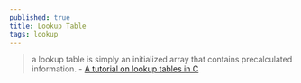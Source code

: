 ```yaml
---
published: true
title: Lookup Table
tags: lookup
---
```

> a lookup table is simply an initialized array that contains precalculated information. - [A tutorial on lookup tables in C](https://embeddedgurus.com/stack-overflow/2010/01/a-tutorial-on-lookup-tables-in-c/)
